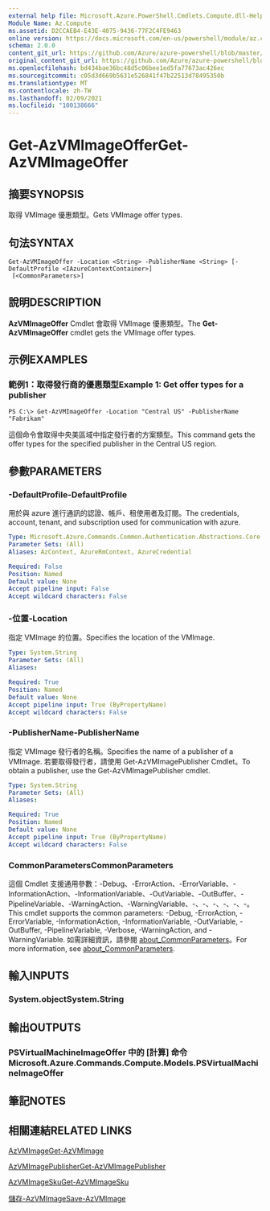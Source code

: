 ```yaml
---
external help file: Microsoft.Azure.PowerShell.Cmdlets.Compute.dll-Help.xml
Module Name: Az.Compute
ms.assetid: D2CCAEB4-E43E-4075-9436-77F2C4FE9463
online version: https://docs.microsoft.com/en-us/powershell/module/az.compute/get-azvmimageoffer
schema: 2.0.0
content_git_url: https://github.com/Azure/azure-powershell/blob/master/src/Compute/Compute/help/Get-AzVMImageOffer.md
original_content_git_url: https://github.com/Azure/azure-powershell/blob/master/src/Compute/Compute/help/Get-AzVMImageOffer.md
ms.openlocfilehash: bd434bae36bc48d5c06bee1ed5fa77673ac426ec
ms.sourcegitcommit: c05d3d669b5631e526841f47b22513d78495350b
ms.translationtype: MT
ms.contentlocale: zh-TW
ms.lasthandoff: 02/09/2021
ms.locfileid: "100138666"
---
```

# <span data-ttu-id="cb003-101">Get-AzVMImageOffer</span><span class="sxs-lookup"><span data-stu-id="cb003-101">Get-AzVMImageOffer</span></span>

## <span data-ttu-id="cb003-102">摘要</span><span class="sxs-lookup"><span data-stu-id="cb003-102">SYNOPSIS</span></span>
<span data-ttu-id="cb003-103">取得 VMImage 優惠類型。</span><span class="sxs-lookup"><span data-stu-id="cb003-103">Gets VMImage offer types.</span></span>

## <span data-ttu-id="cb003-104">句法</span><span class="sxs-lookup"><span data-stu-id="cb003-104">SYNTAX</span></span>

```
Get-AzVMImageOffer -Location <String> -PublisherName <String> [-DefaultProfile <IAzureContextContainer>]
 [<CommonParameters>]
```

## <span data-ttu-id="cb003-105">說明</span><span class="sxs-lookup"><span data-stu-id="cb003-105">DESCRIPTION</span></span>
<span data-ttu-id="cb003-106">**AzVMImageOffer** Cmdlet 會取得 VMImage 優惠類型。</span><span class="sxs-lookup"><span data-stu-id="cb003-106">The **Get-AzVMImageOffer** cmdlet gets the VMImage offer types.</span></span>

## <span data-ttu-id="cb003-107">示例</span><span class="sxs-lookup"><span data-stu-id="cb003-107">EXAMPLES</span></span>

### <span data-ttu-id="cb003-108">範例1：取得發行商的優惠類型</span><span class="sxs-lookup"><span data-stu-id="cb003-108">Example 1: Get offer types for a publisher</span></span>
```
PS C:\> Get-AzVMImageOffer -Location "Central US" -PublisherName "Fabrikam"
```

<span data-ttu-id="cb003-109">這個命令會取得中央美區域中指定發行者的方案類型。</span><span class="sxs-lookup"><span data-stu-id="cb003-109">This command gets the offer types for the specified publisher in the Central US region.</span></span>

## <span data-ttu-id="cb003-110">參數</span><span class="sxs-lookup"><span data-stu-id="cb003-110">PARAMETERS</span></span>

### <span data-ttu-id="cb003-111">-DefaultProfile</span><span class="sxs-lookup"><span data-stu-id="cb003-111">-DefaultProfile</span></span>
<span data-ttu-id="cb003-112">用於與 azure 進行通訊的認證、帳戶、租使用者及訂閱。</span><span class="sxs-lookup"><span data-stu-id="cb003-112">The credentials, account, tenant, and subscription used for communication with azure.</span></span>

```yaml
Type: Microsoft.Azure.Commands.Common.Authentication.Abstractions.Core.IAzureContextContainer
Parameter Sets: (All)
Aliases: AzContext, AzureRmContext, AzureCredential

Required: False
Position: Named
Default value: None
Accept pipeline input: False
Accept wildcard characters: False
```

### <span data-ttu-id="cb003-113">-位置</span><span class="sxs-lookup"><span data-stu-id="cb003-113">-Location</span></span>
<span data-ttu-id="cb003-114">指定 VMImage 的位置。</span><span class="sxs-lookup"><span data-stu-id="cb003-114">Specifies the location of the VMImage.</span></span>

```yaml
Type: System.String
Parameter Sets: (All)
Aliases:

Required: True
Position: Named
Default value: None
Accept pipeline input: True (ByPropertyName)
Accept wildcard characters: False
```

### <span data-ttu-id="cb003-115">-PublisherName</span><span class="sxs-lookup"><span data-stu-id="cb003-115">-PublisherName</span></span>
<span data-ttu-id="cb003-116">指定 VMImage 發行者的名稱。</span><span class="sxs-lookup"><span data-stu-id="cb003-116">Specifies the name of a publisher of a VMImage.</span></span>
<span data-ttu-id="cb003-117">若要取得發行者，請使用 Get-AzVMImagePublisher Cmdlet。</span><span class="sxs-lookup"><span data-stu-id="cb003-117">To obtain a publisher, use the Get-AzVMImagePublisher cmdlet.</span></span>

```yaml
Type: System.String
Parameter Sets: (All)
Aliases:

Required: True
Position: Named
Default value: None
Accept pipeline input: True (ByPropertyName)
Accept wildcard characters: False
```

### <span data-ttu-id="cb003-118">CommonParameters</span><span class="sxs-lookup"><span data-stu-id="cb003-118">CommonParameters</span></span>
<span data-ttu-id="cb003-119">這個 Cmdlet 支援通用參數：-Debug、-ErrorAction、-ErrorVariable、-InformationAction、-InformationVariable、-OutVariable、-OutBuffer、-PipelineVariable、-WarningAction、-WarningVariable、-、-、-、-、-、-。</span><span class="sxs-lookup"><span data-stu-id="cb003-119">This cmdlet supports the common parameters: -Debug, -ErrorAction, -ErrorVariable, -InformationAction, -InformationVariable, -OutVariable, -OutBuffer, -PipelineVariable, -Verbose, -WarningAction, and -WarningVariable.</span></span> <span data-ttu-id="cb003-120">如需詳細資訊，請參閱 [about_CommonParameters](http://go.microsoft.com/fwlink/?LinkID=113216)。</span><span class="sxs-lookup"><span data-stu-id="cb003-120">For more information, see [about_CommonParameters](http://go.microsoft.com/fwlink/?LinkID=113216).</span></span>

## <span data-ttu-id="cb003-121">輸入</span><span class="sxs-lookup"><span data-stu-id="cb003-121">INPUTS</span></span>

### <span data-ttu-id="cb003-122">System.object</span><span class="sxs-lookup"><span data-stu-id="cb003-122">System.String</span></span>

## <span data-ttu-id="cb003-123">輸出</span><span class="sxs-lookup"><span data-stu-id="cb003-123">OUTPUTS</span></span>

### <span data-ttu-id="cb003-124">PSVirtualMachineImageOffer 中的 [計算] 命令</span><span class="sxs-lookup"><span data-stu-id="cb003-124">Microsoft.Azure.Commands.Compute.Models.PSVirtualMachineImageOffer</span></span>

## <span data-ttu-id="cb003-125">筆記</span><span class="sxs-lookup"><span data-stu-id="cb003-125">NOTES</span></span>

## <span data-ttu-id="cb003-126">相關連結</span><span class="sxs-lookup"><span data-stu-id="cb003-126">RELATED LINKS</span></span>

[<span data-ttu-id="cb003-127">AzVMImage</span><span class="sxs-lookup"><span data-stu-id="cb003-127">Get-AzVMImage</span></span>](./Get-AzVMImage.md)

[<span data-ttu-id="cb003-128">AzVMImagePublisher</span><span class="sxs-lookup"><span data-stu-id="cb003-128">Get-AzVMImagePublisher</span></span>](./Get-AzVMImagePublisher.md)

[<span data-ttu-id="cb003-129">AzVMImageSku</span><span class="sxs-lookup"><span data-stu-id="cb003-129">Get-AzVMImageSku</span></span>](./Get-AzVMImageSku.md)

[<span data-ttu-id="cb003-130">儲存-AzVMImage</span><span class="sxs-lookup"><span data-stu-id="cb003-130">Save-AzVMImage</span></span>](./Save-AzVMImage.md)


